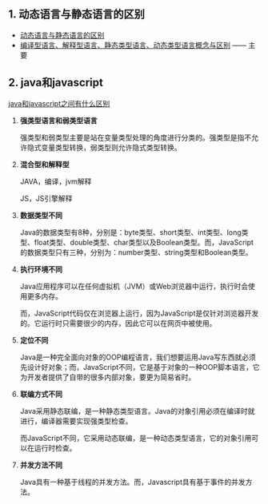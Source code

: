 ## 1. 动态语言与静态语言的区别

*  [动态语言与静态语言的区别](https://www.jianshu.com/p/355494d8bd08)
* [编译型语言、解释型语言、静态类型语言、动态类型语言概念与区别](https://www.cnblogs.com/zy1987/p/3784753.html) —— 主要

## 2. java和javascript

[java和javascript之间有什么区别](https://www.php.cn/js-tutorial-413102.html)

1. **强类型语言和弱类型语言**

   强类型和弱类型主要是站在变量类型处理的角度进行分类的。强类型是指不允许隐式变量类型转换，弱类型则允许隐式类型转换。

2. **混合型和解释型**

   JAVA，编译，jvm解释

   JS，JS引擎解释

3. **数据类型不同**

   Java的数据类型有8种，分别是：byte类型、short类型、int类型、long类型、float类型、double类型、char类型以及Boolean类型。而，JavaScript的数据类型只有三种，分别为：number类型、string类型和Boolean类型。

4. **执行环境不同**

   Java应用程序可以在任何虚拟机（JVM）或Web浏览器中运行，执行时会使用更多内存。

   而，JavaScript代码仅在浏览器上运行，因为JavaScript是仅针对浏览器开发的。它运行时只需要很少的内存，因此它可以在网页中被使用。

5. **定位不同**

   Java是一种完全面向对象的OOP编程语言，我们想要运用Java写东西就必须先设计好对象；而，JavaScript不同，它是基于对象的一种OOP脚本语言，它为开发者提供了自带的很多内部对象，要更为简易省时。

6. **联编方式不同**

   Java采用静态联编，是一种静态类型语言。Java的对象引用必须在编译时就进行，编译器需要实现强类型检查。

   而JavaScript不同，它采用动态联编，是一种动态类型语言，它的对象引用可以在运行时检查。

7. **并发方法不同**

   Java具有一种基于线程的并发方法。而，Javascript具有基于事件的并发方法。